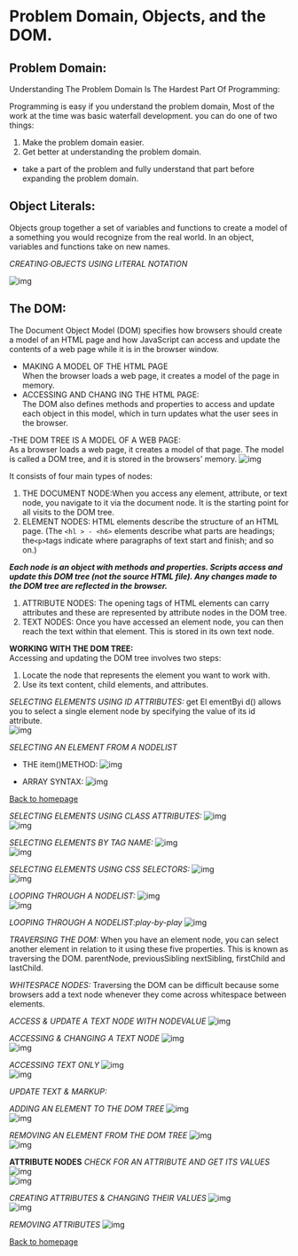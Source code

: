# Problem Domain, Objects, and the DOM.

## Problem Domain:
 Understanding The Problem Domain Is The Hardest Part Of Programming:

Programming is easy if you understand the problem domain,
Most of the work at the time was basic waterfall development. 
you can do one of two things:

1. Make the problem domain easier.
1. Get better at understanding the problem domain.

- take a part of the problem and fully understand that part before expanding the problem domain.


## Object Literals:
Objects group together a set of variables and functions to create a model
of a something you would recognize from the real world. In an object,
variables and functions take on new names.

*CREATING·OBJECTS USING
LITERAL NOTATION*

![img](./images/creatingobject.JPG)


## The DOM:
The Document Object Model (DOM) specifies
how browsers should create a model of an HTML
page and how JavaScript can access and update the
contents of a web page while it is in the browser window.<br>
- MAKING A MODEL OF THE
HTML PAGE<br>
When the browser loads a web page, it
creates a model of the page in memory.
- ACCESSING AND CHANG ING
THE HTML PAGE:<br>
The DOM also defines methods and
properties to access and update each
object in this model, which in turn updates
what the user sees in the browser.

-THE DOM TREE IS A
MODEL OF A WEB PAGE:<br>
As a browser loads a web page, it creates a model of that page.
The model is called a DOM tree, and it is stored in the browsers' memory.
![img](./images/DOMtree.JPG) <br>


It consists of four main types of nodes:
1. THE DOCUMENT NODE:When you access any element, attribute, or text
node, you navigate to it via the document node. It is
the starting point for all visits to the DOM tree.
1. ELEMENT NODES:
HTML elements describe the structure of an HTML
page. (The ``<hl > - <h6>`` elements describe what
parts are headings; the`` <p> ``tags indicate where
paragraphs of text start and finish; and so on.)

***Each node is an object with methods and properties.
Scripts access and update this DOM tree (not the source HTML file).
Any changes made to the DOM tree are reflected in the browser.***
1. ATTRIBUTE NODES:
The opening tags of HTML elements can carry
attributes and these are represented by attribute
nodes in the DOM tree.
1. TEXT NODES:
Once you have accessed an element node, you
can then reach the text within that element. This is
stored in its own text node.

**WORKING WITH
THE DOM TREE:**<br>
Accessing and updating the DOM tree involves two steps:
1. Locate the node that represents the element you want to work with.
1. Use its text content, child elements, and attributes.


*SELECTING ELEMENTS
USING ID ATTRIBUTES:*
get El ementByi d() allows you
to select a single element node
by specifying the value of its
id attribute.<br>
![img](./images/getelementbyID2.JPG) <br>

*SELECTING AN ELEMENT
FROM A NODELIST*
- THE item()METHOD: 
![img](./images/nodelistitem.JPG) <br>


- ARRAY SYNTAX:
![img](./images/nodelistarray.JPG) <br>

[Back to homepage](./readme.md)



*SELECTING ELEMENTS
USING CLASS ATTRIBUTES:*
![img](./images/byclassname1.JPG) <br>
![img](./images/byclassname2.JPG) <br>


*SELECTING ELEMENTS
BY TAG NAME:*
![img](./images/bytag1.JPG) <br>
![img](./images/bytag2.JPG) <br>

*SELECTING ELEMENTS
USING CSS SELECTORS:*
![img](./image/scssselectors1.JPG) <br>
![img](./images/cssselectors2.JPG) <br>

*LOOPING THROUGH
A NODELIST:*
![img](./images/loopingnodelist.JPG) <br>
![img](./images/loopingnodelist2.JPG) <br>

*LOOPING THROUGH
A NODELIST:play-by-play*
![img](./images/playbyplay.JPG) <br>

*TRAVERSING THE DOM:*
When you have an element node, you can select
another element in relation to it using these five
properties. This is known as traversing the DOM.
 parentNode, previousSibling
nextSibling, firstChild and
lastChild.

*WHITESPACE NODES:* Traversing the DOM can be difficult because
some browsers add a text node whenever they
come across whitespace between elements.

*ACCESS & UPDATE A TEXT
NODE WITH NODEVALUE*
![img](./images/nodevalue.JPG) <br>


*ACCESSING & CHANGING
A TEXT NODE*
![img](./images/textnode.JPG) <br>
![img](./images/textnode2.JPG) <br>

*ACCESSING TEXT ONLY*
![img](./images/textonly1.JPG) <br>
![img](./images/textonly2.JPG) <br>

*UPDATE TEXT & MARKUP:*


*ADDING AN ELEMENT TO
THE DOM TREE*
![img](./images/add1.JPG) <br>
![img](./images/add2.JPG) <br>

*REMOVING AN ELEMENT
FROM THE DOM TREE*
![img](./images/remove1.JPG) <br>
![img](./images/remove2.JPG) <br>

**ATTRIBUTE NODES**
*CHECK FOR AN ATTRIBUTE
AND GET ITS VALUES*
![img](./images/CHECK1.JPG) <br>
![img](./images/CHECK2.JPG) <br>

*CREATING ATTRIBUTES &
CHANGING THEIR VALUES*
![img](./images/CREATING1.JPG) <br>
![img](./images/CREATING2.JPG) <br>


*REMOVING ATTRIBUTES*
![img](./images/removingattribute.JPG) <br>



[Back to homepage](./readme)